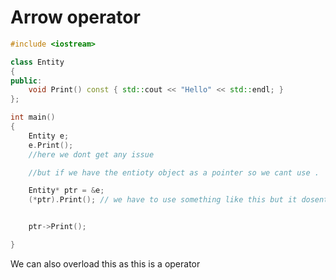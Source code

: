 # Arrow operator

```c++
#include <iostream>

class Entity
{
public:
    void Print() const { std::cout << "Hello" << std::endl; }
};

int main()
{
    Entity e;
    e.Print();
    //here we dont get any issue

    //but if we have the entioty object as a pointer so we cant use .

    Entity* ptr = &e;
    (*ptr).Print(); // we have to use something like this but it dosent look good so we can use arrow operator


    ptr->Print();

}
```

We can also overload this as this is a operator
